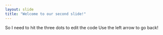 ```yaml
---
layout: slide
title: "Welcome to our second slide!"
---
```

So I need to hit the three dots to edit the code
Use the left arrow to go back!
